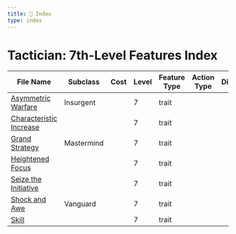 ```yaml
---
title: 📑 Index
type: index
---
```


# Tactician: 7th-Level Features Index

| File Name                                               | Subclass   | Cost | Level | Feature Type | Action Type | Distance | Target |
| ------------------------------------------------------- | ---------- | ---- | ----- | ------------ | ----------- | -------- | ------ |
| [Asymmetric Warfare](../Asymmetric%20Warfare)           | Insurgent  |      | 7     | trait        |             |          |        |
| [Characteristic Increase](../Characteristic%20Increase) |            |      | 7     | trait        |             |          |        |
| [Grand Strategy](../Grand%20Strategy)                   | Mastermind |      | 7     | trait        |             |          |        |
| [Heightened Focus](../Heightened%20Focus)               |            |      | 7     | trait        |             |          |        |
| [Seize the Initiative](../Seize%20the%20Initiative)     |            |      | 7     | trait        |             |          |        |
| [Shock and Awe](../Shock%20and%20Awe)                   | Vanguard   |      | 7     | trait        |             |          |        |
| [Skill](../Skill)                                       |            |      | 7     | trait        |             |          |        |
